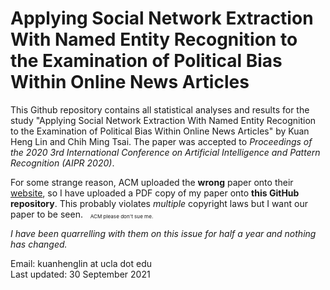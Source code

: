 # Applying Social Network Extraction With Named Entity Recognition to the Examination of Political Bias Within Online News Articles

This Github repository contains all statistical analyses and results for the study "Applying Social Network Extraction With Named Entity Recognition to the Examination of Political Bias Within Online News Articles" by Kuan Heng Lin and Chih Ming Tsai. The paper was accepted to *Proceedings of the 2020 3rd International Conference on Artificial Intelligence and Pattern Recognition (AIPR 2020)*.

For some strange reason, ACM uploaded the **wrong** paper onto their [website](https://dl.acm.org/doi/10.1145/3430199.3430219), so I have uploaded a PDF copy of my paper onto **this GitHub repository**. This probably violates *multiple* copyright laws but I want our paper to be seen. &nbsp; <sup><sub><sub>ACM please don't sue me.</sub></sub></sup>

*I have been quarrelling with them on this issue for half a year and nothing has changed.*

Email: kuanhenglin at ucla dot edu<br />
Last updated: 30 September 2021
